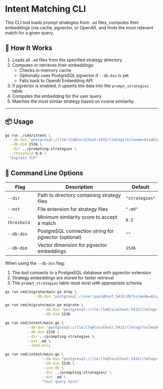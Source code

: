 # Intent Matching CLI

This CLI tool loads prompt strategies from `.md` files, computes their embeddings (via cache, pgvector, or OpenAI), and finds the most relevant match for a given query.

## 🧠 How It Works

1. Loads all `.md` files from the specified strategy directory.
2. Computes or retrieves their embeddings:
   - Checks in-memory cache
   - Optionally uses PostgreSQL pgvector if `--db-dsn` is set
   - Falls back to OpenAI Embedding API
3. If pgvector is enabled, it upserts the data into the `prompt_strategies` table.
4. Computes the embedding for the user query.
5. Matches the most similar strategy based on cosine similarity.

---

## 📦 Usage

```bash
go run ./cmd/intent \
  --db-dsn "postgresql://llm:llm@localhost:5432/llmlogs?sslmode=disable" \
  --db-dim 1536 \
  --dir ../prompting-strategies \
  --threshold 0.6 \
  "Explain TCP"
```

## 🔧 Command Line Options

| Flag | Description | Default |
|------|-------------|---------|
| `--dir` | Path to directory containing strategy files | `"strategies"` |
| `--ext` | File extension for strategy files | `".md"` |
| `--threshold` | Minimum similarity score to accept a match | `0.5` |
| `--db-dsn` | PostgreSQL connection string for pgvector (optional) | `""` |
| `--db-dim` | Vector dimension for pgvector embeddings | `1536` |


When using the `--db-dsn` flag:
1. The tool connects to a PostgreSQL database with pgvector extension
2. Strategy embeddings are stored for faster retrieval
3. The `prompt_strategies` table must exist with appropriate schema

```bash
go run cmd/migrate/main.go drop \
             --db-dsn "postgresql://user:pass@host:5432/db?sslmode=disable"

go run cmd/migrate/main.go migrate \
                 --db-dsn "postgresql://llm:llm@localhost:5432/llmlogs?sslmode=disable" \
                 --db-dim 1536

go run cmd/intent/main.go \
          --db-dsn "postgresql://llm:llm@localhost:5432/llmlogs?sslmode=disable" \
          --db-dim 1536 \
          --dir ../prompting-strategies \
          --ext .md \
          --seed-only

go run cmd/intent/main.go \
                 --db-dsn "postgresql://llm:llm@localhost:5432/llmlogs?sslmode=disable" \
                 --db-dim 1536 \
                 --use-db \
                 --dir ../prompting-strategies/ \
                 --ext .md \
                 "Your query here"

```